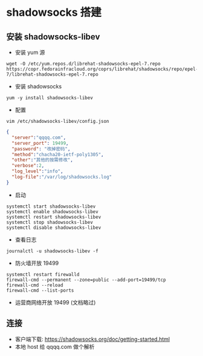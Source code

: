 # shadowsocks 搭建


## 安装 shadowsocks-libev

- 安装 yum 源

```shell
wget -O /etc/yum.repos.d/librehat-shadowsocks-epel-7.repo https://copr.fedorainfracloud.org/coprs/librehat/shadowsocks/repo/epel-7/librehat-shadowsocks-epel-7.repo
```

- 安装 shadowsocks

```shell
yum -y install shadowsocks-libev
```

- 配置

```shell
vim /etc/shadowsocks-libev/config.json
```

```json
{
  "server":"qqqq.com",
  "server_port": 19499,
  "password": "改掉密码",
  "method":"chacha20-ietf-poly1305",
  "other":"其他的按需修改",
  "verbose":2,
  "log_level":"info",
  "log-file":"/var/log/shadowsocks.log"
}
```

- 启动

```shell
systemctl start shadowsocks-libev
systemctl enable shadowsocks-libev
systemctl restart shadowsocks-libev
systemctl stop shadowsocks-libev
systemctl disable shadowsocks-libev
```

- 查看日志

```shell
journalctl -u shadowsocks-libev -f
```

- 防火墙开放 19499

```shell
systemctl restart firewalld
firewall-cmd --permanent --zone=public --add-port=19499/tcp
firewall-cmd --reload
firewall-cmd --list-ports
```

- 运营商网络开放 19499 (文档略过)



## 连接

- 客户端下载: https://shadowsocks.org/doc/getting-started.html
- 本地 host 给 qqqq.com 做个解析

